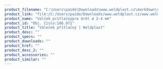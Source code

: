 ```yaml
---
product_filename: "C:\Users\paide\Downloads\www.weldplast.cz\markdown\valecek-pritlacny403.md"
product_link: "file:/C:/Users/paide/Downloads/www.weldplast.cz/www.weldplast.cz/sk/valecek-pritlacny403"
product_name: "Valček prítlačnýpre drôt ø 2-4 mm"
product_id: "Obj. číslo:106.971"
product_title: "Váleček přítlačný | Weldplast"
product_desc: ""
product_specs: ""
product_downloads: ""
product_href: ""
product_desc_2: ""
product_accessories: ""
product_similar: ""
---
```


